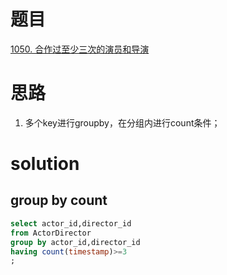 # 题目

[1050. 合作过至少三次的演员和导演](https://leetcode.cn/problems/actors-and-directors-who-cooperated-at-least-three-times/)

# 思路
1. 多个key进行groupby，在分组内进行count条件；

# solution

## group by count
```sql
select actor_id,director_id
from ActorDirector
group by actor_id,director_id
having count(timestamp)>=3
;
```
